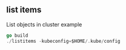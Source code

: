 ## list items

List objects in cluster example

```go
go build
./listitems -kubeconfig=$HOME/.kube/config
```
